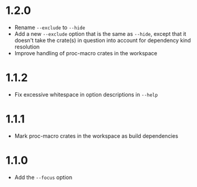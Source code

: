 # 1.2.0

* Rename `--exclude` to `--hide`
* Add a new `--exclude` option that is the same as `--hide`, except that it
  doesn't take the crate(s) in question into account for dependency kind
  resolution
* Improve handling of proc-macro crates in the workspace

# 1.1.2

* Fix excessive whitespace in option descriptions in `--help`

# 1.1.1

* Mark proc-macro crates in the workspace as build dependencies

# 1.1.0

* Add the `--focus` option
